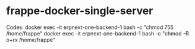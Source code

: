 # frappe-docker-single-server

Codes: 
docker exec -it erpnext-one-backend-1 bash -c "chmod 755 /home/frappe"
docker exec -it erpnext-one-backend-1 bash -c "chmod -R o+rx /home/frappe"
